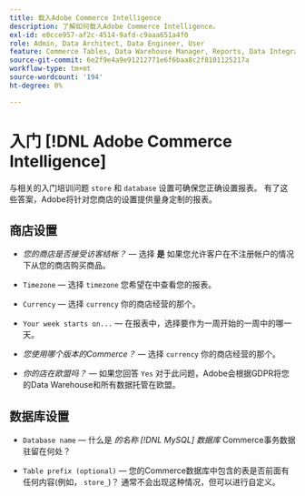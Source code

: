 ```yaml
---
title: 载入Adobe Commerce Intelligence
description: 了解如何载入Adobe Commerce Intelligence。
exl-id: e0cce957-af2c-4514-9afd-c9aaa651a4f0
role: Admin, Data Architect, Data Engineer, User
feature: Commerce Tables, Data Warehouse Manager, Reports, Data Integration
source-git-commit: 6e2f9e4a9e91212771e6f6baa8c2f8101125217a
workflow-type: tm+mt
source-wordcount: '194'
ht-degree: 0%

---
```


# 入门 [!DNL Adobe Commerce Intelligence]

与相关的入门培训问题 `store` 和 `database` 设置可确保您正确设置报表。 有了这些答案，Adobe将针对您商店的设置提供量身定制的报表。

## 商店设置

- *您的商店是否接受访客结帐？*  — 选择 **是** 如果您允许客户在不注册帐户的情况下从您的商店购买商品。

- `Timezone`  — 选择 `timezone` 您希望在中查看您的报表。

- `Currency`  — 选择 `currency` 你的商店经营的那个。

- `Your week starts on...`  — 在报表中，选择要作为一周开始的一周中的哪一天。

- *您使用哪个版本的Commerce？*  — 选择 `currency` 你的商店经营的那个。

- *你的店在欧盟吗？*  — 如果您回答 `Yes` 对于此问题，Adobe会根据GDPR将您的Data Warehouse和所有数据托管在欧盟。

## 数据库设置

- `Database name`  — 什么是 *的名称 [!DNL MySQL] 数据库* Commerce事务数据驻留在何处？

- `Table prefix (optional)`  — 您的Commerce数据库中包含的表是否前面有任何内容(例如， `store_`)？ 通常不会出现这种情况，但可以进行自定义。
